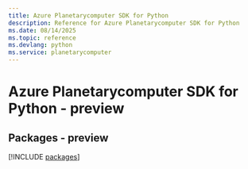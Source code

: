 ```yaml
---
title: Azure Planetarycomputer SDK for Python
description: Reference for Azure Planetarycomputer SDK for Python
ms.date: 08/14/2025
ms.topic: reference
ms.devlang: python
ms.service: planetarycomputer
---
```

# Azure Planetarycomputer SDK for Python - preview
## Packages - preview
[!INCLUDE [packages](planetarycomputer-index.md)]